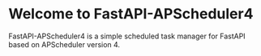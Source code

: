 # Welcome to FastAPI-APScheduler4

FastAPI-APScheduler4 is a simple scheduled task manager for FastAPI based on APScheduler version 4.
